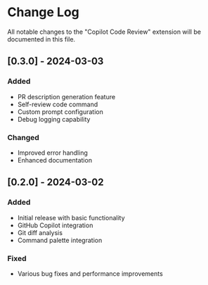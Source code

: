 # Change Log

All notable changes to the "Copilot Code Review" extension will be documented in this file.

## [0.3.0] - 2024-03-03

### Added

- PR description generation feature
- Self-review code command
- Custom prompt configuration
- Debug logging capability

### Changed

- Improved error handling
- Enhanced documentation

## [0.2.0] - 2024-03-02

### Added

- Initial release with basic functionality
- GitHub Copilot integration
- Git diff analysis
- Command palette integration

### Fixed

- Various bug fixes and performance improvements
